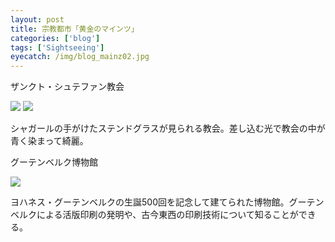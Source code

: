 ```yaml
---
layout: post
title: 宗教都市「黄金のマインツ」
categories: ['blog']
tags: ['Sightseeing']
eyecatch: /img/blog_mainz02.jpg
---
```


<p class="injection-center">ザンクト・シュテファン教会</p>

<img src="/img/blog_mainz01.jpg" class="image-on-frame image-fade">

<img src="/img/blog_mainz02.jpg" class="image-on-frame image-fade">

シャガールの手がけたステンドグラスが見られる教会。差し込む光で教会の中が青く染まって綺麗。

<p class="injection-center">グーテンベルク博物館</p>

<img src="/img/blog_mainz03.jpg" class="image-on-frame image-fade">

ヨハネス・グーテンベルクの生誕500回を記念して建てられた博物館。グーテンベルクによる活版印刷の発明や、古今東西の印刷技術について知ることができる。